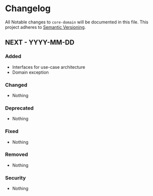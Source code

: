 # Changelog

All Notable changes to `core-domain` will be documented in this file.
This project adheres to [Semantic Versioning](http://semver.org/).

## NEXT - YYYY-MM-DD

### Added
- Interfaces for use-case architecture
- Domain exception

### Changed
- Nothing

### Deprecated
- Nothing

### Fixed
- Nothing

### Removed
- Nothing

### Security
- Nothing
